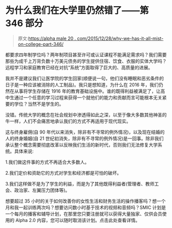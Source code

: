 # 为什么我们在大学里仍然错了——第 346 部分

> 原文:[https://alpha male 20 . com/2015/12/28/why-we-has-it-all-mist-on-college-part-346/](https://alphamale20.com/2015/12/28/why-we-still-have-it-all-wrong-on-college-part-346/)

都要求四年制学位吗？两年制项目甚至许可或认证课程不能满足需求吗？我们需要那些为成千上万背负数十万美元债务的学生提供住宿、饮食、衣服的实体大学吗？远程学习和家庭教育已经在对抗“系统”方面取得了巨大的、高质量的进展。

我并不是建议我们让医学院的学生回家(顺便说一句，他们没有睡眠和恶劣条件的日子是一种应该被消除的人工制品)。我只是想知道，为什么在 2016 年，我们仍然在从事将学生存储在 1916 年的教育基础设施中。谁的既得利益被满足了，让高中生通过一个任意的学习过程来获得一个就他们的能力和贡献而言可能根本无关紧要的学位？当然不是学生的。

没错。传统大学的概念在社会规划中渗透得如此之深，以至于像大多数其他神圣的牛一样，人们不会痛苦地承认我们的方式不再适用于现代现实。

这与终身雇佣(自 90 年代以来消失，除非有不寻常的例外情况)，以及现在结婚的人的终身婚姻(自 21 世纪初消失，除非有不寻常的例外情况)是一回事。除非我们承认整个概念需要彻底改革以反映我们生活的新时代，否则我们无法修复大学系统。具体来说:

1.我们做这件事的方式不再适合大多数人。

2.我们定价和资助它的方式对学生和经济都是可怕的破坏。

3.我们这样做不是为了学生的利益，而是为了其他既得利益者(管理者、教师工会、政治家、左翼压力团体等)。

想要超过 35 小时的关于如何改善你的女性生活和财务生活的操作播客吗？想一个月和我一起训练两次吗？想要访问数小时基于技术的视频和音频吗？SMIC 计划是一个每月的播客和辅导计划，在那里您只要注册就可以获得大量独家、仅供会员使用的 Alpha 2.0 内容，您可以随时取消该计划。点击此处查看详情。